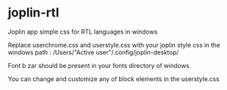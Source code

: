 # joplin-rtl
Joplin app simple css for RTL languages in windows

Replace userchrome.css and userstyle.css with your joplin style css in the windows path :
/Users/"Active user"/.config/joplin-desktop/

Font b zar should be present in your fonts directory of windows.

You can change and customize any of block elements in the userstyle.css
